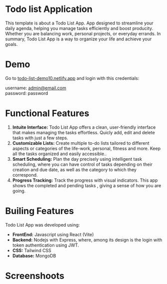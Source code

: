 # Todo list Application

This template is about a Todo List App. App designed to streamline your daily agenda, helping you manage tasks efficiently and boost producity. Whether you are balancing work, personal projects, or everyday errands. In summary, Todo List App is a way to organize your life and achieve your goals.

# Demo

Go to [todo-list-demo10.netlify.app]() and login with this credentials:

username: admin@email.com</br>
password: password

# Functional Features

1. **Intuite Interface:** Todo List App offers a clean, user-friendly interface that makes managing the tasks effortless. Quicly add, edit and delete tasks with just a few steps.
2. **Customizable Lists:** Create multiple to-do lists tailored to different aspects or categories of the life-work, personal, fitness and more. Keep all the tasks organized and easily accessible..
3. **Smart Scheduling:** Plan the day precisely using intelligent task scheduling, where you can have control of tasks depending on their creation and due date, as well as the category to which they correspond.
4. **Progress Tracking:** Track the progress with visual indicators. This app shows the  completed and pending tasks , giving a sense of  how you are going.

# Builing Features

Todo List App was developed using:

- **FrontEnd:** Javascript using React (Vite)
- **Backend:** Nodejs with Express, where, among its design is the login with token authentication using JWT.
- **CSS:** Tailwind CSS
- **Database:** MongoDB

# Screenshoots


